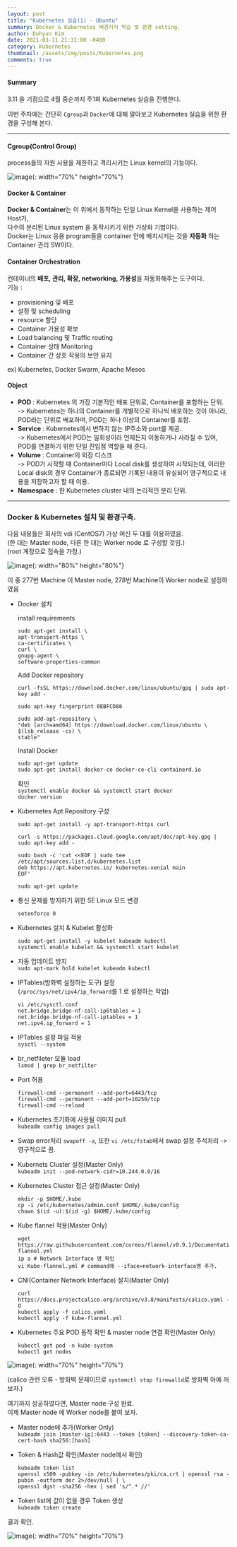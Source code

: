 ```yaml
---
layout: post
title: "Kubernetes 실습(1) - Ubuntu"
summary: Docker & Kubernetes 배경지식 학습 및 환경 setting.
author: Dohyun Kim
date: 2021-03-11 21:31:00 -0400
category: Kubernetes
thumbnail: /assets/img/posts/Kubernetes.png
comments: true
---
```


#### Summary
3.11 을 기점으로 4월 중순까지 주1회 Kubernetes 실습을 진행한다.

이번 주차에는 간단히 ```Cgroup```과 ```Docker```에 대해 알아보고 Kubernetes 실습을 위한 환경을 구성해 본다.

---

#### Cgroup(Control Group)
process들의 자원 사용을 제한하고 격리시키는 Linux kernel의 기능이다.

![image](https://user-images.githubusercontent.com/72643027/111981874-9e534f00-8b4b-11eb-841b-8bf14840b63c.png){: width="70%" height="70%"}

#### Docker & Container
**Docker & Container**는 이 위에서 동작하는 단일 Linux Kernel을 사용하는 제어 Host가,  
다수의 분리된 Linux system 을 동작시키기 위한 가상화 기법이다.  
Docker는 Linux 응용 program들을 container 안에 배치시키는 것을 **자동화** 하는 Container 관리 SW이다.

#### Container Orchestration
컨테이너의 **배포, 관리, 확장, networking, 가용성**을 자동화해주는 도구이다.  
기능 : 
- provisioning 및 배포
- 설정 및 scheduling
- resource 할당
- Container 가용성 확보
- Load balancing 및 Traffic routing
- Container 상태 Monitoring
- Container 간 상호 작용의 보안 유지   

ex) Kubernetes, Docker Swarm, Apache Mesos

#### Object
- **POD** : Kubernetes 의 가장 기본적인 배포 단위로, Container를 포함하는 단위.  
-> Kubernetes는 하나의 Container를 개별적으로 하나씩 배포하는 것이 아니라, POD라는 단위로 배포하며, POD는 하나 이상의 Container를 포함.
- **Service** : Kubernetes에서 변하지 않는 IP주소와 port를 제공.  
-> Kubernetes에서 POD는 일회성이라 언제든지 이동하거나 사라질 수 있어, POD를 연결하기 위한 단일 진입점 역할을 해 준다.
- **Volume** : Container의 외장 디스크  
-> POD가 시작할 때 Container마다 Local disk를 생성하여 시작되는데, 이러한 Local disk의 경우 Container가 종료되면 기록된 내용이 유실되어 영구적으로 내용을 저장하고자 할 때 이용.
- **Namespace** : 한 Kubernetes cluster 내의 논리적인 분리 단위.

--- 

### Docker & Kubernetes 설치 및 환경구축.
다음 내용들은 회사의 vdi (CentOS7) 가상 머신 두 대를 이용하였음.  
(한 대는 Master node, 다른 한 대는 Worker node 로 구성할 것임.)  
(root 계정으로 접속을 가정.)

![image](https://user-images.githubusercontent.com/72643027/111987211-41a76280-8b52-11eb-9e62-5fcfe98e77ff.png){: width="80%" height="80%"}

이 중 277번 Machine 이 Master node, 278번 Machine이 Worker node로 설정하였음

- Docker 설치  

    install requirements  
    ```
    sudo apt-get install \
    apt-transport-https \
    ca-certificates \
    curl \
    gnupg-agent \
    software-properties-common
    ```

    Add Docker repository  
    ```
    curl -fsSL https://download.docker.com/linux/ubuntu/gpg | sudo apt-key add -

    sudo apt-key fingerprint 0EBFCD88

    sudo add-apt-repository \
    "deb [arch=amd64] https://download.docker.com/linux/ubuntu \
    $(lsb_release -cs) \
    stable"
    ```

    Install Docker  
    ```
    sudo apt-get update
    sudo apt-get install docker-ce docker-ce-cli containerd.io
    ```

    확인  
    ```systemctl enable docker && systemctl start docker```  
    ```docker version```
- Kubernetes Apt Repository 구성  
    ```
    sudo apt-get install -y apt-transport-https curl

    curl -s https://packages.cloud.google.com/apt/doc/apt-key.gpg | sudo apt-key add -

    sudo bash -c 'cat <<EOF | sudo tee /etc/apt/sources.list.d/kubernetes.list
    deb https://apt.kubernetes.io/ kubernetes-xenial main
    EOF'

    sudo apt-get update
    ```

- 통신 문제를 방지하기 위한 SE Linux 모드 변경  
    ```
    setenforce 0
    ```
- Kubernetes 설치 & Kubelet 활성화
    ```
    sudo apt-get install -y kubelet kubeadm kubectl
    systemctl enable kubelet && systemctl start kubelet
    ```

- 자동 업데이트 방지  
    ```sudo apt-mark hold kubelet kubeadm kubectl```

- IPTables(방화벽 설정하는 도구) 설정  
    (```/proc/sys/net/ipv4/ip_forward```를 1 로 설정하는 작업)
    ```
    vi /etc/sysctl.conf
    net.bridge.bridge-nf-call-ip6tables = 1
    net.bridge.bridge-nf-call-iptables = 1
    net.ipv4.ip_forward = 1
    ```

- IPTables 설정 파일 적용  
    ```sysctl --system```

- br_netfileter 모듈 load  
    ```lsmod | grep br_netfilter```

- Port 허용
    ```
    firewall-cmd --permanent --add-port=6443/tcp
    firewall-cmd --permanent --add-port=10250/tcp
    firewall-cmd --reload
    ```
- Kubernetes 초기화에 사용될 이미지 pull  
    ```kubeadm config images pull```

- Swap error처리
    ```swapoff -a```, 또한  ```vi /etc/fstab```에서 swap 설정 주석처리 -> 영구적으로 끔.

- Kubernets Cluster 설정(Master Only)  
    ```kubeadm init --pod-network-cidr=10.244.0.0/16```

- Kubernetes Cluster 접근 설정(Master Only)
    ```
    mkdir -p $HOME/.kube
    cp -i /etc/kubernetes/admin.conf $HOME/.kube/config
    chown $(id -u):$(id -g) $HOME/.kube/config
    ```
- Kube flannel 적용(Master Only)
    ```
    wget https://raw.githubusercontent.com/coreos/flannel/v0.9.1/Documentation/kube-flannel.yml
    ip a # Network Interface 명 확인
    vi Kube-flannel.yml # command에 --iface=network-interface명 추가.
    ```
- CNI(Container Network Interface) 설치(Master Only)
    ```
    curl https://docs.projectcalico.org/archive/v3.8/manifests/calico.yaml -O
    kubectl apply -f calico.yaml
    kubectl apply -f kube-flannel.yml
    ```
- Kubernetes 주요 POD 동작 확인 & master node 연결 확인(Master Only)
    ```
    kubectl get pod -n kube-system
    kubectl get nodes
    ```

![image](https://user-images.githubusercontent.com/72643027/111987508-a5319000-8b52-11eb-96f7-36c1b25da02d.png){: width="70%" height="70%"}

(calico 관련 오류 - 방화벽 문제이므로 ```systemctl stop firewalld```로 방화벽 아예 꺼보자.)

여기까지 성공하였다면, Master node 구성 완료.  
이제 Master node 에 Worker node를 붙여 보자.

- Master node에 추가(Worker Only)  
    ```kubeadm join [master-ip]:6443 --token [token] --discovery-token-ca-cert-hash sha256:[hash]```

- Token & Hash값 확인(Master node에서 확인)
    ```
    kubeadm token list
    openssl x509 -pubkey -in /etc/kubernetes/pki/ca.crt | openssl rsa -pubin -outform der 2>/dev/null | \
    openssl dgst -sha256 -hex | sed 's/^.* //'
    ```
- Token list에 값이 없을 경우 Token 생성  
    ```kubeadm token create```

결과 확인.

![image](https://user-images.githubusercontent.com/72643027/111988091-5f28fc00-8b53-11eb-9110-d0a7ab69684f.png){: width="70%" height="70%"}







